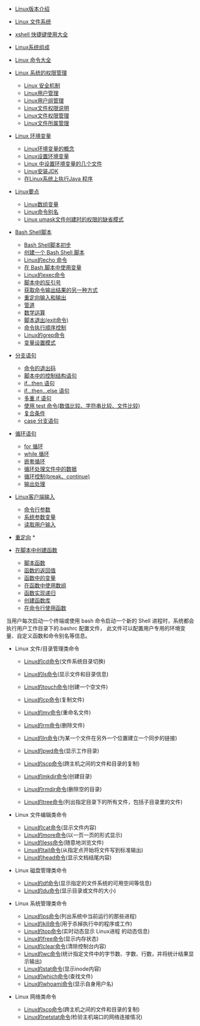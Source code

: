 * [Linux版本介绍](https://github.com/sunnyandgood/BigBata/blob/master/Linux%20/Linux的版本介绍.md)
* [Linux 文件系统](https://github.com/sunnyandgood/BigBata/blob/master/Linux%20/Linux%20%E6%96%87%E4%BB%B6%E7%B3%BB%E7%BB%9F.md)
* [xshell 快捷键使用大全](https://github.com/sunnyandgood/BigBata/blob/master/Linux%20/xshell%20%E5%BF%AB%E6%8D%B7%E9%94%AE%E4%BD%BF%E7%94%A8%E5%A4%A7%E5%85%A8.md)
* [Linux系统组成](https://github.com/sunnyandgood/BigBata/blob/master/Linux%20/Linux%E7%B3%BB%E7%BB%9F%E7%BB%84%E6%88%90.md)


* [Linux 命令大全](http://www.runoob.com/linux/linux-command-manual.html)


* [Linux 系统的权限管理](https://github.com/sunnyandgood/BigBata/tree/master/Linux/Linux%20%E7%B3%BB%E7%BB%9F%E7%9A%84%E6%9D%83%E9%99%90%E7%AE%A1%E7%90%86)
   * [Linux 安全机制](https://github.com/sunnyandgood/BigBata/blob/master/Linux/Linux%20%E7%B3%BB%E7%BB%9F%E7%9A%84%E6%9D%83%E9%99%90%E7%AE%A1%E7%90%86/Linux%20%E5%AE%89%E5%85%A8%E6%9C%BA%E5%88%B6.md)
   * [Linux用户管理](https://github.com/sunnyandgood/BigBata/blob/master/Linux/Linux%20%E7%B3%BB%E7%BB%9F%E7%9A%84%E6%9D%83%E9%99%90%E7%AE%A1%E7%90%86/Linux%E7%94%A8%E6%88%B7%E7%AE%A1%E7%90%86.md)
   * [Linux用户组管理](https://github.com/sunnyandgood/BigBata/blob/master/Linux/Linux%20%E7%B3%BB%E7%BB%9F%E7%9A%84%E6%9D%83%E9%99%90%E7%AE%A1%E7%90%86/Linux%E7%94%A8%E6%88%B7%E7%BB%84%E7%AE%A1%E7%90%86.md)
   * [Linux文件权限说明](https://github.com/sunnyandgood/BigBata/blob/master/Linux/Linux%20%E7%B3%BB%E7%BB%9F%E7%9A%84%E6%9D%83%E9%99%90%E7%AE%A1%E7%90%86/Linux%E6%96%87%E4%BB%B6%E6%9D%83%E9%99%90%E8%AF%B4%E6%98%8E.md)
   * [Linux文件权限管理](https://github.com/sunnyandgood/BigBata/blob/master/Linux/Linux%20%E7%B3%BB%E7%BB%9F%E7%9A%84%E6%9D%83%E9%99%90%E7%AE%A1%E7%90%86/Linux%E6%96%87%E4%BB%B6%E6%9D%83%E9%99%90%E7%AE%A1%E7%90%86.md)
   * [Linux文件所属管理](https://github.com/sunnyandgood/BigBata/blob/master/Linux/Linux%20%E7%B3%BB%E7%BB%9F%E7%9A%84%E6%9D%83%E9%99%90%E7%AE%A1%E7%90%86/Linux%E6%96%87%E4%BB%B6%E6%89%80%E5%B1%9E%E7%AE%A1%E7%90%86.md)


* [Linux 环境变量](https://github.com/sunnyandgood/BigBata/tree/master/Linux/Linux%E7%8E%AF%E5%A2%83%E5%8F%98%E9%87%8F)
    * [Linux环境变量的概念](https://github.com/sunnyandgood/BigBata/blob/master/Linux/Linux%E7%8E%AF%E5%A2%83%E5%8F%98%E9%87%8F/Linux%E7%8E%AF%E5%A2%83%E5%8F%98%E9%87%8F%E7%9A%84%E6%A6%82%E5%BF%B5.md)
    * [Linux设置环境变量](https://github.com/sunnyandgood/BigBata/blob/master/Linux/Linux%E7%8E%AF%E5%A2%83%E5%8F%98%E9%87%8F/Linux%E8%AE%BE%E7%BD%AE%E7%8E%AF%E5%A2%83%E5%8F%98%E9%87%8F%20.md)
    * [Linux 中设置环境变量的几个文件](https://github.com/sunnyandgood/BigBata/blob/master/Linux/Linux%E7%8E%AF%E5%A2%83%E5%8F%98%E9%87%8F/Linux%20%E4%B8%AD%E8%AE%BE%E7%BD%AE%E7%8E%AF%E5%A2%83%E5%8F%98%E9%87%8F%E7%9A%84%E5%87%A0%E4%B8%AA%E6%96%87%E4%BB%B6.md)
    * [Linux安装JDK](https://github.com/sunnyandgood/BigBata/blob/master/Linux/Linux%E7%8E%AF%E5%A2%83%E5%8F%98%E9%87%8F/Linux%E5%AE%89%E8%A3%85JDK.md)
    * [在Linux系统上执行Java 程序](https://github.com/sunnyandgood/BigBata/blob/master/Linux/Linux%E7%8E%AF%E5%A2%83%E5%8F%98%E9%87%8F/%E5%9C%A8Linux%E7%B3%BB%E7%BB%9F%E4%B8%8A%E6%89%A7%E8%A1%8CJava%20%E7%A8%8B%E5%BA%8F.md)

  
* [Linux要点](https://github.com/sunnyandgood/BigBata/tree/master/Linux/Linux%E8%A6%81%E7%82%B9)
    * [Linux数组变量](https://github.com/sunnyandgood/BigBata/blob/master/Linux/Linux%E8%A6%81%E7%82%B9/Linux%E6%95%B0%E7%BB%84%E5%8F%98%E9%87%8F.md)
    * [Linux命令别名](https://github.com/sunnyandgood/BigBata/blob/master/Linux/Linux%E8%A6%81%E7%82%B9/Linux%E5%91%BD%E4%BB%A4%E5%88%AB%E5%90%8D.md)
    * [Linux umask文件创建时的权限的缺省模式](https://github.com/sunnyandgood/BigBata/blob/master/Linux/Linux%E8%A6%81%E7%82%B9/Linux%20umask%E6%96%87%E4%BB%B6%E5%88%9B%E5%BB%BA%E6%97%B6%E7%9A%84%E6%9D%83%E9%99%90%E7%9A%84%E7%BC%BA%E7%9C%81%E6%A8%A1%E5%BC%8F.md)


* [Bash Shell脚本](https://github.com/sunnyandgood/BigBata/tree/master/Linux/BashShell%E8%84%9A%E6%9C%AC)
    * [Bash Shell脚本初步](https://github.com/sunnyandgood/BigBata/blob/master/Linux/BashShell%E8%84%9A%E6%9C%AC/Bash%20Shell%E8%84%9A%E6%9C%AC%E5%88%9D%E6%AD%A5.md)
    * [创建一个 Bash Shell 脚本](https://github.com/sunnyandgood/BigBata/blob/master/Linux/BashShell%E8%84%9A%E6%9C%AC/%E5%88%9B%E5%BB%BA%E4%B8%80%E4%B8%AA%20Bash%20Shell%20%E8%84%9A%E6%9C%AC.md)
    * [Linux的echo 命令](https://github.com/sunnyandgood/BigBata/blob/master/Linux/BashShell%E8%84%9A%E6%9C%AC/Linux%E7%9A%84echo%20%E5%91%BD%E4%BB%A4.md)
    * [在 Bash 脚本中使用变量](https://github.com/sunnyandgood/BigBata/blob/master/Linux/BashShell%E8%84%9A%E6%9C%AC/%E5%9C%A8%20Bash%20%E8%84%9A%E6%9C%AC%E4%B8%AD%E4%BD%BF%E7%94%A8%E5%8F%98%E9%87%8F.md)
    * [Linux的exec命令](https://github.com/sunnyandgood/BigBata/blob/master/Linux/BashShell%E8%84%9A%E6%9C%AC/Linux%E7%9A%84exec%E5%91%BD%E4%BB%A4.md)
    * [脚本中的反引号](https://github.com/sunnyandgood/BigBata/blob/master/Linux/BashShell%E8%84%9A%E6%9C%AC/%E8%84%9A%E6%9C%AC%E4%B8%AD%E7%9A%84%E5%8F%8D%E5%BC%95%E5%8F%B7%20.md)
    * [获取命令输出结果的另一种方式](https://github.com/sunnyandgood/BigBata/blob/master/Linux/BashShell%E8%84%9A%E6%9C%AC/%E8%8E%B7%E5%8F%96%E5%91%BD%E4%BB%A4%E8%BE%93%E5%87%BA%E7%BB%93%E6%9E%9C%E7%9A%84%E5%8F%A6%E4%B8%80%E7%A7%8D%E6%96%B9%E5%BC%8F%20.md)
    * [重定向输入和输出](https://github.com/sunnyandgood/BigBata/blob/master/Linux/BashShell%E8%84%9A%E6%9C%AC/%E9%87%8D%E5%AE%9A%E5%90%91%E8%BE%93%E5%85%A5%E5%92%8C%E8%BE%93%E5%87%BA%20.md)
    * [管道](https://github.com/sunnyandgood/BigBata/blob/master/Linux/BashShell%E8%84%9A%E6%9C%AC/%E7%AE%A1%E9%81%93%20.md)
    * [数学运算](https://github.com/sunnyandgood/BigBata/blob/master/Linux/BashShell%E8%84%9A%E6%9C%AC/%E6%95%B0%E5%AD%A6%E8%BF%90%E7%AE%97%20.md)
    * [脚本退出(exit命令)](https://github.com/sunnyandgood/BigBata/blob/master/Linux/BashShell%E8%84%9A%E6%9C%AC/%E8%84%9A%E6%9C%AC%E9%80%80%E5%87%BA.md)
    * [命令执行顺序控制](https://github.com/sunnyandgood/BigBata/blob/master/Linux/BashShell%E8%84%9A%E6%9C%AC/%E5%91%BD%E4%BB%A4%E6%89%A7%E8%A1%8C%E9%A1%BA%E5%BA%8F%E6%8E%A7%E5%88%B6.md)
    * [Linux的grep命令](https://github.com/sunnyandgood/BigBata/blob/master/Linux/BashShell%E8%84%9A%E6%9C%AC/Linux%E7%9A%84grep%E5%91%BD%E4%BB%A4.md)
    * [变量设置模式](https://github.com/sunnyandgood/BigBata/blob/master/Linux/BashShell%E8%84%9A%E6%9C%AC/%E5%8F%98%E9%87%8F%E8%AE%BE%E7%BD%AE%E6%A8%A1%E5%BC%8F.md)


* [分支语句](https://github.com/sunnyandgood/BigBata/tree/master/Linux/%E5%88%86%E6%94%AF%E8%AF%AD%E5%8F%A5)
    * [命令的退出码](https://github.com/sunnyandgood/BigBata/blob/master/Linux/%E5%88%86%E6%94%AF%E8%AF%AD%E5%8F%A5/%E5%91%BD%E4%BB%A4%E7%9A%84%E9%80%80%E5%87%BA%E7%A0%81.md)
    * [脚本中的控制结构语句](https://github.com/sunnyandgood/BigBata/blob/master/Linux/%E5%88%86%E6%94%AF%E8%AF%AD%E5%8F%A5/%E8%84%9A%E6%9C%AC%E4%B8%AD%E7%9A%84%E6%8E%A7%E5%88%B6%E7%BB%93%E6%9E%84%E8%AF%AD%E5%8F%A5.md)
    * [if…then 语句](https://github.com/sunnyandgood/BigBata/blob/master/Linux/%E5%88%86%E6%94%AF%E8%AF%AD%E5%8F%A5/if%E2%80%A6then%E8%AF%AD%E5%8F%A5.md)
    * [if…then…else 语句](https://github.com/sunnyandgood/BigBata/blob/master/Linux/%E5%88%86%E6%94%AF%E8%AF%AD%E5%8F%A5/if%E2%80%A6then%E2%80%A6else%E8%AF%AD%E5%8F%A5.md)
    * [多重 if 语句](https://github.com/sunnyandgood/BigBata/blob/master/Linux/%E5%88%86%E6%94%AF%E8%AF%AD%E5%8F%A5/%E5%A4%9A%E9%87%8D%20if%20%E8%AF%AD%E5%8F%A5.md)
    * [使用 test 命令(数值比较、字符串比较、文件比较)](https://github.com/sunnyandgood/BigBata/blob/master/Linux/%E5%88%86%E6%94%AF%E8%AF%AD%E5%8F%A5/%E4%BD%BF%E7%94%A8%20test%20%E5%91%BD%E4%BB%A4.md)
    * [复合条件](https://github.com/sunnyandgood/BigBata/blob/master/Linux/%E5%88%86%E6%94%AF%E8%AF%AD%E5%8F%A5/%E5%A4%8D%E5%90%88%E6%9D%A1%E4%BB%B6.md)
    * [case 分支语句](https://github.com/sunnyandgood/BigBata/blob/master/Linux/%E5%88%86%E6%94%AF%E8%AF%AD%E5%8F%A5/case%20%E5%88%86%E6%94%AF%E8%AF%AD%E5%8F%A5.md)

  
* [循环语句](https://github.com/sunnyandgood/BigBata/tree/master/Linux/%E5%BE%AA%E7%8E%AF%E8%AF%AD%E5%8F%A5)
    * [for 循环](https://github.com/sunnyandgood/BigBata/blob/master/Linux/%E5%BE%AA%E7%8E%AF%E8%AF%AD%E5%8F%A5/for%20%E5%BE%AA%E7%8E%AF.md)
    * [while 循环](https://github.com/sunnyandgood/BigBata/blob/master/Linux/%E5%BE%AA%E7%8E%AF%E8%AF%AD%E5%8F%A5/while%20%E5%BE%AA%E7%8E%AF.md)
    * [嵌套循环](https://github.com/sunnyandgood/BigBata/blob/master/Linux/%E5%BE%AA%E7%8E%AF%E8%AF%AD%E5%8F%A5/%E5%B5%8C%E5%A5%97%E5%BE%AA%E7%8E%AF.md)
    * [循环处理文件中的数据](https://github.com/sunnyandgood/BigBata/blob/master/Linux/%E5%BE%AA%E7%8E%AF%E8%AF%AD%E5%8F%A5/%E5%BE%AA%E7%8E%AF%E5%A4%84%E7%90%86%E6%96%87%E4%BB%B6%E4%B8%AD%E7%9A%84%E6%95%B0%E6%8D%AE.md)
    * [循环控制(break、continue)](https://github.com/sunnyandgood/BigBata/blob/master/Linux/%E5%BE%AA%E7%8E%AF%E8%AF%AD%E5%8F%A5/%E5%BE%AA%E7%8E%AF%E6%8E%A7%E5%88%B6(break%E3%80%81continue).md)
    * [输出处理](https://github.com/sunnyandgood/BigBata/blob/master/Linux/%E5%BE%AA%E7%8E%AF%E8%AF%AD%E5%8F%A5/%E8%BE%93%E5%87%BA%E5%A4%84%E7%90%86.md)



* [Linux客户端输入](https://github.com/sunnyandgood/BigBata/tree/master/Linux/%E5%AE%A2%E6%88%B7%E7%AB%AF%E8%BE%93%E5%85%A5)
    * [命令行参数](https://github.com/sunnyandgood/BigBata/blob/master/Linux/%E5%AE%A2%E6%88%B7%E7%AB%AF%E8%BE%93%E5%85%A5/%E5%91%BD%E4%BB%A4%E8%A1%8C%E5%8F%82%E6%95%B0.md)
    * [系统参数变量](https://github.com/sunnyandgood/BigBata/blob/master/Linux/%E5%AE%A2%E6%88%B7%E7%AB%AF%E8%BE%93%E5%85%A5/%E7%B3%BB%E7%BB%9F%E5%8F%82%E6%95%B0%E5%8F%98%E9%87%8F.md)
    * [读取用户输入](https://github.com/sunnyandgood/BigBata/blob/master/Linux/%E5%AE%A2%E6%88%B7%E7%AB%AF%E8%BE%93%E5%85%A5/%E8%AF%BB%E5%8F%96%E7%94%A8%E6%88%B7%E8%BE%93%E5%85%A5.md)
    
    
    

* [重定向](https://github.com/sunnyandgood/BigBata/tree/master/Linux/%E9%87%8D%E6%96%B0%E5%AE%9A%E5%90%91)
    * 
    
    
    
    

* [在脚本中创建函数](https://github.com/sunnyandgood/BigBata/tree/master/Linux%20/Create%20a%20function%20in%20a%20script)
  * [脚本函数](https://github.com/sunnyandgood/BigBata/blob/master/Linux%20/Create%20a%20function%20in%20a%20script/脚本函数.md)
  * [函数的返回值](https://github.com/sunnyandgood/BigBata/blob/master/Linux%20/Create%20a%20function%20in%20a%20script/%E5%87%BD%E6%95%B0%E7%9A%84%E8%BF%94%E5%9B%9E%E5%80%BC.md)
  * [函数中的变量](https://github.com/sunnyandgood/BigBata/blob/master/Linux%20/Create%20a%20function%20in%20a%20script/%E5%87%BD%E6%95%B0%E4%B8%AD%E7%9A%84%E5%8F%98%E9%87%8F.md)
  * [在函数中使用数组](https://github.com/sunnyandgood/BigBata/blob/master/Linux%20/Create%20a%20function%20in%20a%20script/%E5%9C%A8%E5%87%BD%E6%95%B0%E4%B8%AD%E4%BD%BF%E7%94%A8%E6%95%B0%E7%BB%84.md)
  * [函数实现递归](https://github.com/sunnyandgood/BigBata/blob/master/Linux%20/Create%20a%20function%20in%20a%20script/%E5%87%BD%E6%95%B0%E5%AE%9E%E7%8E%B0%E9%80%92%E5%BD%92.md)
  * [创建函数库](https://github.com/sunnyandgood/BigBata/blob/master/Linux%20/Create%20a%20function%20in%20a%20script/%E5%88%9B%E5%BB%BA%E5%87%BD%E6%95%B0%E5%BA%93.md)
  * [在命令行使用函数](https://github.com/sunnyandgood/BigBata/blob/master/Linux%20/Create%20a%20function%20in%20a%20script/%E5%9C%A8%E5%91%BD%E4%BB%A4%E8%A1%8C%E4%BD%BF%E7%94%A8%E5%87%BD%E6%95%B0.md)


当用户每次启动一个终端或使用 bash 命令启动一个新的 Shell 进程时，系统都会执行用户工作目录下的.bashrc 配置文件，
此文件可以配置用户专用的环境变量、自定义函数和命令别名等信息。
* Linux 文件/目录管理类命令

  * [Linux的cd命令](https://github.com/sunnyandgood/BigBata/blob/master/Linux%20/Linux%E7%9A%84cd%E5%91%BD%E4%BB%A4.md)(文件系统目录切换)  

  * [Linux的ls命令](https://github.com/sunnyandgood/BigBata/blob/master/Linux%20/Linux%E7%9A%84ls%E5%91%BD%E4%BB%A4.md)(显示文件和目录信息)
  * [Linux的touch命令](https://github.com/sunnyandgood/BigBata/blob/master/Linux%20/Linux%E7%9A%84touch%E5%91%BD%E4%BB%A4.md)(创建一个空文件)
  * [Linux的cp命令](https://github.com/sunnyandgood/BigBata/blob/master/Linux%20/Linux%E7%9A%84cp%E5%91%BD%E4%BB%A4.md)(复制文件)
  * [Linux的mv命令](https://github.com/sunnyandgood/BigBata/blob/master/Linux%20/Linux%E7%9A%84mv%E5%91%BD%E4%BB%A4.md)(重命名文件)
  * [Linux的rm命令](https://github.com/sunnyandgood/BigBata/blob/master/Linux%20/Linux%E7%9A%84rm%E5%91%BD%E4%BB%A4.md)(删除文件)
  * [Linux的ln命令](https://github.com/sunnyandgood/BigBata/blob/master/Linux%20/Linux%E7%9A%84ln%E5%91%BD%E4%BB%A4.md)(为某一个文件在另外一个位置建立一个同步的链接)
  * [Linux的pwd命令](https://github.com/sunnyandgood/BigBata/blob/master/Linux%20/Linux%E7%9A%84pwd%E5%91%BD%E4%BB%A4.md)(显示工作目录)
  * [Linux的scp命令](https://github.com/sunnyandgood/BigBata/blob/master/Linux%20/Linux%E7%9A%84scp%E5%91%BD%E4%BB%A4.md)(跨主机之间的文件和目录的复制)
  * [Linux的mkdir命令](https://github.com/sunnyandgood/BigBata/blob/master/Linux%20/Linux%E7%9A%84mkdir%E5%91%BD%E4%BB%A4.md)(创建目录)
  * [Linux的rmdir命令](https://github.com/sunnyandgood/BigBata/blob/master/Linux%20/Linux%E7%9A%84rmdir%E5%91%BD%E4%BB%A4.md)(删除空的目录)
  * [Linux的tree命令](https://github.com/sunnyandgood/BigBata/blob/master/Linux%20/Linux%E7%9A%84tree%E5%91%BD%E4%BB%A4.md)(列出指定目录下的所有文件，包括子目录里的文件)

* Linux 文件编辑类命令
  * [Linux的cat命令](https://github.com/sunnyandgood/BigBata/blob/master/Linux%20/Linux%E7%9A%84cat%E5%91%BD%E4%BB%A4.md)(显示文件内容)
  * [Linux的more命令](https://github.com/sunnyandgood/BigBata/blob/master/Linux%20/Linux%E7%9A%84more%E5%91%BD%E4%BB%A4.md)(以一页一页的形式显示)
  * [Linux的less命令](https://github.com/sunnyandgood/BigBata/blob/master/Linux%20/Linux%E7%9A%84less%E5%91%BD%E4%BB%A4.md)(随意地浏览文件)
  * [Linux的tail命令](https://github.com/sunnyandgood/BigBata/blob/master/Linux%20/Linux%E7%9A%84tail%E5%91%BD%E4%BB%A4.md)(从指定点开始将文件写到标准输出)
  * [Linux的head命令](https://github.com/sunnyandgood/BigBata/blob/master/Linux%20/Linux%E7%9A%84head%E5%91%BD%E4%BB%A4.md)(显示文档结尾内容)

* Linux 磁盘管理类命令
  * [Linux的df命令](https://github.com/sunnyandgood/BigBata/blob/master/Linux%20/Linux%E7%9A%84df%E5%91%BD%E4%BB%A4.md)(显示指定的文件系统的可用空间等信息)
  * [Linux的du命令](https://github.com/sunnyandgood/BigBata/blob/master/Linux%20/Linux%E7%9A%84du%E5%91%BD%E4%BB%A4.md)(显示目录或文件的大小)

* Linux 系统管理类命令
  * [Linux的ps命令](https://github.com/sunnyandgood/BigBata/blob/master/Linux%20/Linux%E7%9A%84ps%E5%91%BD%E4%BB%A4.md)(列出系统中当前运行的那些进程)
  * [Linux的kill命令](https://github.com/sunnyandgood/BigBata/blob/master/Linux%20/Linux%E7%9A%84kill%E5%91%BD%E4%BB%A4.md)(用于杀掉执行中的程序或工作)
  * [Linux的top命令](https://github.com/sunnyandgood/BigBata/blob/master/Linux%20/Linux%E7%9A%84top%E5%91%BD%E4%BB%A4.md)(实时动态显示 Linux进程 的动态信息)
  * [Linux的free命令](https://github.com/sunnyandgood/BigBata/blob/master/Linux%20/Linux%E7%9A%84free%E5%91%BD%E4%BB%A4.md)(显示内存状态)
  * [Linux的clear命令](https://github.com/sunnyandgood/BigBata/blob/master/Linux%20/Linux%E7%9A%84clear%E5%91%BD%E4%BB%A4.md)(清除控制台内容)
  * [Linux的wc命令](https://github.com/sunnyandgood/BigBata/blob/master/Linux%20/Linux%E7%9A%84wc%E5%91%BD%E4%BB%A4.md)(统计指定文件中的字节数、字数、行数，并将统计结果显示输出)
  * [Linux的stat命令](https://github.com/sunnyandgood/BigBata/blob/master/Linux%20/Linux%E7%9A%84stat%E5%91%BD%E4%BB%A4.md)(显示inode内容)
  * [Linux的which命令](https://github.com/sunnyandgood/BigBata/blob/master/Linux%20/Linux%E7%9A%84which%E5%91%BD%E4%BB%A4.md)(查找文件)
  * [Linux的whoami命令](https://github.com/sunnyandgood/BigBata/blob/master/Linux%20/Linux%E7%9A%84whoami%E5%91%BD%E4%BB%A4.md)(显示自身用户名)

* Linux 网络类命令
  * [Linux的scp命令](https://github.com/sunnyandgood/BigBata/blob/master/Linux%20/Linux%E7%9A%84scp%E5%91%BD%E4%BB%A4.md)(跨主机之间的文件和目录的复制)
  * [Linux的netstat命令](https://github.com/sunnyandgood/BigBata/blob/master/Linux%20/Linux%E7%9A%84netstat%E5%91%BD%E4%BB%A4.md)(检验主机端口的网络连接情况)
